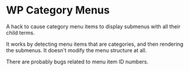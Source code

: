 # WP Category Menus

A hack to cause category menu items to display 
submenus with all their child terms.

It works by detecting menu items that are categories,
and then rendering the submenus.  It doesn't modify
the menu structure at all.

There are probably bugs related to menu item ID numbers.
